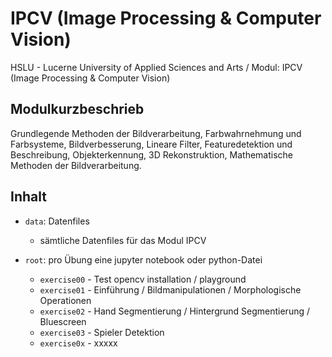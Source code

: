 # IPCV (Image Processing &amp; Computer Vision)
HSLU - Lucerne University of Applied Sciences and Arts / Modul: IPCV (Image Processing &amp; Computer Vision)

## Modulkurzbeschrieb
Grundlegende Methoden der Bildverarbeitung, Farbwahrnehmung und Farbsysteme, Bildverbesserung, Lineare Filter, Featuredetektion und Beschreibung, Objekterkennung, 3D Rekonstruktion, Mathematische Methoden der Bildverarbeitung.

## Inhalt
- `data`: Datenfiles
    - sämtliche Datenfiles für das Modul IPCV

- `root`: pro Übung eine jupyter notebook oder python-Datei
    - `exercise00` - Test opencv installation / playground 
    - `exercise01` - Einführung / Bildmanipulationen / Morphologische Operationen
    - `exercise02` - Hand Segmentierung / Hintergrund Segmentierung / Bluescreen
    - `exercise03` - Spieler Detektion
    - `exercise0x` - xxxxx
